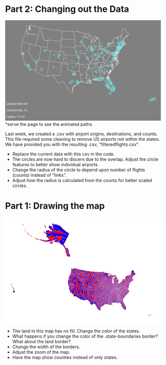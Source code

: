# Part 2: Changing out the Data

![](https://github.com/acastrops/d3_geographic_tutorial/blob/master/Part_2_AddData/pt2_screenshot.png?raw=true)
*serve the page to see the animated paths

Last week, we created a .csv with airport origins, destinations, and counts. This file required some cleaning to remove US airports not within the states. We have provided you with the resulting .csv, "filteredflights.csv".

+ Replace the current data with this csv in the code.
+ The circles are now hard to discern due to the overlap. Adjust the circle features to better show individual airports.
+ Change the radius of the circle to depend upon number of flights (counts) instead of "links".
+ Adjust how the radius is calculated from the counts for better scaled circles.

# Part 1: Drawing the map

![](https://github.com/acastrops/d3_geographic_tutorial/blob/master/Part_1_DrawMap/pt1_screenshot.PNG?raw=true)

+ The land in this map has no fill. Change the color of the states.
+ What happens if you change the color of the .state-boundaries border? What about the land border?
+ Change the width of the borders.
+ Adjust the zoom of the map.
+ Have the map show counties instead of only states.
